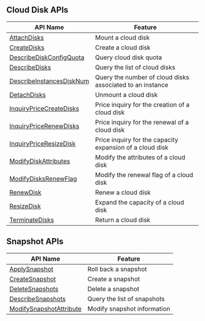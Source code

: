 ## Cloud Disk APIs

| API Name | Feature |
|---------|---------|
| [AttachDisks](/document/api/362/16313) | Mount a cloud disk |
| [CreateDisks](/document/api/362/16312) | Create a cloud disk |
| [DescribeDiskConfigQuota](/document/api/362/16318) | Query cloud disk quota |
| [DescribeDisks](/document/api/362/16315) | Query the list of cloud disks |
| [DescribeInstancesDiskNum](/document/api/362/16311) | Query the number of cloud disks associated to an instance |
| [DetachDisks](/document/api/362/16316) | Unmount a cloud disk |
| [InquiryPriceCreateDisks](/document/api/362/16314) | Price inquiry for the creation of a cloud disk |
| [InquiryPriceRenewDisks](/document/api/362/16317) | Price inquiry for the renewal of a cloud disk |
| [InquiryPriceResizeDisk](/document/api/362/16320) | Price inquiry for the capacity expansion of a cloud disk |
| [ModifyDiskAttributes](/document/api/362/15659) | Modify the attributes of a cloud disk |
| [ModifyDisksRenewFlag](/document/api/362/15668) | Modify the renewal flag of a cloud disk |
| [RenewDisk](/document/api/362/16319) | Renew a cloud disk |
| [ResizeDisk](/document/api/362/16310) | Expand the capacity of a cloud disk |
| [TerminateDisks](/document/api/362/16321) | Return a cloud disk |

## Snapshot APIs

| API Name | Feature |
|---------|---------|
| [ApplySnapshot](/document/api/362/15643) | Roll back a snapshot |
| [CreateSnapshot](/document/api/362/15648) | Create a snapshot |
| [DeleteSnapshots](/document/api/362/15645) | Delete a snapshot |
| [DescribeSnapshots](/document/api/362/15647) | Query the list of snapshots |
| [ModifySnapshotAttribute](/document/api/362/15650) | Modify snapshot information |

